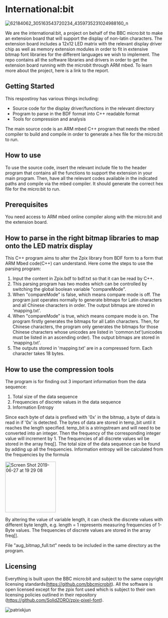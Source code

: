 # International:bit
![62184062_305163543720234_4359735231024988160_n](https://user-images.githubusercontent.com/33202105/60281321-a8a3d300-98fc-11e9-84c8-6a7891ec31eb.jpg)


We are the international:bit, a project on behalf of the BBC micro:bit to make an extension board that will support the display of non-latin characters. The extension board includes a 12x12 LED matrix with the relevant display driver chip as well as memory extension modules in order to fit in extensive bitmap font libraries for the different languages we wish to implement. The repo contains all the software libraries and drivers in order to get the extension board running with the microbit through ARM mbed. To learn more about the project, here is a link to the report.

## Getting Started

This respostiroy has various things including:
 - Source code for the display driver/functions in the relevant directory
 - Program to parse in the BDF format into C++ readable format
 - Tools for compression and analysis
 
The main source code is an ARM mbed C++ program that needs the mbed compiler to build and compile in order to generate a hex file for the micro:bit to run.

## How to use 
To use the source code, insert the relevant include file to the header program that contains all the functions to support the extension in your main program. Then, have all the relevant codes available in the indicated paths and compile via the mbed compiler. It should generate the correct hex file for the micro:bit to run.

## Prerequisites
You need access to ARM mbed online compiler along with the micro:bit and the extension board.

## How to parse in the right bitmap libraries to map onto the LED matrix display
This C++ program aims to alter the Zpix library from BDF form to a form that ARM Mbed code(C++) can understand.
Here come the steps to use the parsing program:

1. Input the content in Zpix.bdf to bdf.txt so that it can be read by C++.
2. This parsing program has two modes which can be controlled by switching the global boolean variable "compareMode".
3. When "compareMode" is false, which means compare mode is off. The program just operates normally to generate bitmaps for Latin characters and all Chinese characters in order. The output bitmaps are stored in 'mapping.txt'.
4. When "compareMode" is true, which means compare mode is on. The program firstly generates the bitmaps for all Latin characters. Then, for Chinese characters, the program only generates the bitmaps for those Chinese characters whose unicodes are listed in 'common.txt'(unicodes must be listed in an ascending order). The output bitmaps are stored in 'mapping.txt'.
5. The outputs stored in 'mapping.txt' are in a compressed form. Each character takes 18 bytes.


## How to use the compression tools
The program is for finding out 3 important information from the data sequence:
1. Total size of the data sequence
2. Frequencies of discrete values in the data sequence
3. Information Entropy

Since each byte of data is prefixed with '0x' in the bitmap, a byte of data is read in if '0x' is detected. 
The bytes of data are stored in temp_bit until it reaches the length specified.
temp_bit is a stringstream and will need to be converted into an integer.
Then the frequency of the corresponding integer value will increment by 1.
The frequencies of all discrete values wil be stored in the array freq[].
The total size of the data sequence can be found by adding up all the frequencies.
Information entropy will be calculated from the frequencies by the formula 


<img width="161" alt="Screen Shot 2019-06-27 at 19 29 08" src="https://user-images.githubusercontent.com/33202105/60291058-068ee580-9912-11e9-8f04-890817b776fa.png">


By altering the value of variable length, it can check the discrete values with different byte length, e.g. length = 1 represents measuring frequencies of 1-Byte values.
The frequencies of discrete values are stored in the array freq[].

File "aug_bitmap_full.txt" needs to be included in the same directory as the program.


## Licensing
Everything is built upon the BBC micro:bit and subject to the same copyright licensing standards(https://github.com/bbcmicrobit). All the software is open licensed except for the zpix font used which is subject to their own licensing policies outlined in their repository (https://github.com/SolidZORO/zpix-pixel-font).

![patrixkjun](https://user-images.githubusercontent.com/33202105/60281225-73978080-98fc-11e9-9789-9e029f930563.jpg)


